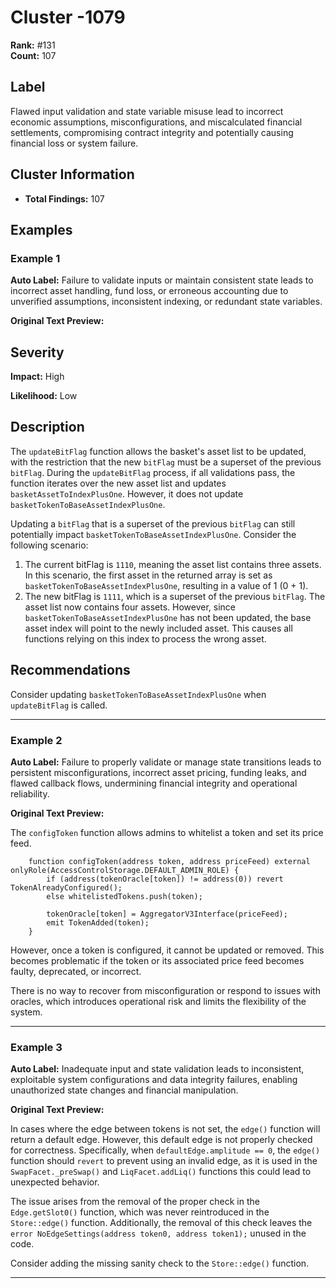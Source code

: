 # Cluster -1079

**Rank:** #131  
**Count:** 107  

## Label
Flawed input validation and state variable misuse lead to incorrect economic assumptions, misconfigurations, and miscalculated financial settlements, compromising contract integrity and potentially causing financial loss or system failure.

## Cluster Information
- **Total Findings:** 107

## Examples

### Example 1

**Auto Label:** Failure to validate inputs or maintain consistent state leads to incorrect asset handling, fund loss, or erroneous accounting due to unverified assumptions, inconsistent indexing, or redundant state variables.  

**Original Text Preview:**

## Severity

**Impact:** High

**Likelihood:** Low

## Description

The `updateBitFlag` function allows the basket's asset list to be updated, with the restriction that the new `bitFlag` must be a superset of the previous `bitFlag`. During the `updateBitFlag` process, if all validations pass, the function iterates over the new asset list and updates `basketAssetToIndexPlusOne`. However, it does not update `basketTokenToBaseAssetIndexPlusOne`.

Updating a `bitFlag` that is a superset of the previous `bitFlag` can still potentially impact `basketTokenToBaseAssetIndexPlusOne`. Consider the following scenario:

1. The current bitFlag is `1110`, meaning the asset list contains three assets. In this scenario, the first asset in the returned array is set as `basketTokenToBaseAssetIndexPlusOne`, resulting in a value of 1 (0 + 1).
2. The new bitFlag is `1111`, which is a superset of the previous `bitFlag`. The asset list now contains four assets. However, since `basketTokenToBaseAssetIndexPlusOne` has not been updated, the base asset index will point to the newly included asset. This causes all functions relying on this index to process the wrong asset.

## Recommendations

Consider updating `basketTokenToBaseAssetIndexPlusOne` when `updateBitFlag` is called.

---
### Example 2

**Auto Label:** Failure to properly validate or manage state transitions leads to persistent misconfigurations, incorrect asset pricing, funding leaks, and flawed callback flows, undermining financial integrity and operational reliability.  

**Original Text Preview:**

The `configToken` function allows admins to whitelist a token and set its price feed.

```solidity
    function configToken(address token, address priceFeed) external onlyRole(AccessControlStorage.DEFAULT_ADMIN_ROLE) {
        if (address(tokenOracle[token]) != address(0)) revert TokenAlreadyConfigured();
        else whitelistedTokens.push(token);

        tokenOracle[token] = AggregatorV3Interface(priceFeed);
        emit TokenAdded(token);
    }
```

However, once a token is configured, it cannot be updated or removed. This becomes problematic if the token or its associated price feed becomes faulty, deprecated, or incorrect.

There is no way to recover from misconfiguration or respond to issues with oracles, which introduces operational risk and limits the flexibility of the system.

---
### Example 3

**Auto Label:** Inadequate input and state validation leads to inconsistent, exploitable system configurations and data integrity failures, enabling unauthorized state changes and financial manipulation.  

**Original Text Preview:**

In cases where the edge between tokens is not set, the `edge()` function will return a default edge. However, this default edge is not properly checked for correctness. Specifically, when `defaultEdge.amplitude == 0`, the `edge()` function should `revert` to prevent using an invalid edge, as it is used in the `SwapFacet._preSwap()` and `LiqFacet.addLiq()` functions this could lead to unexpected behavior.

The issue arises from the removal of the proper check in the `Edge.getSlot0()` function, which was never reintroduced in the `Store::edge()` function. Additionally, the removal of this check leaves the `error NoEdgeSettings(address token0, address token1);` unused in the code.

Consider adding the missing sanity check to the `Store::edge()` function.

---
